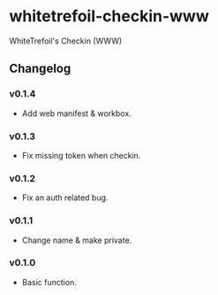 whitetrefoil-checkin-www
========================

WhiteTrefoil's Checkin (WWW)

Changelog
---------

### v0.1.4

* Add web manifest & workbox.

### v0.1.3

* Fix missing token when checkin.

### v0.1.2

* Fix an auth related bug.

### v0.1.1

* Change name & make private.

### v0.1.0

* Basic function.
